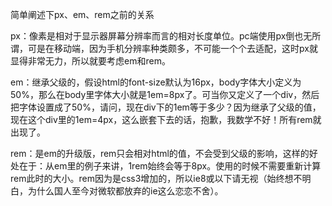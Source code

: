 简单阐述下px、em、rem之前的关系

px：像素是相对于显示器屏幕分辨率而言的相对长度单位。pc端使用px倒也无所谓，可是在移动端，因为手机分辨率种类颇多，不可能一个个去适配，这时px就显得非常无力，所以就要考虑em和rem。

em：继承父级的，假设html的font-size默认为16px，body字体大小定义为50%，那么在body里字体大小就是1em=8px了。可当你又定义了一个div，然后把字体设置成了50%，请问，现在div下的1em等于多少？因为继承了父级的值，现在这个div里的1em=4px，这么嵌套下去的话，抱歉，我数学不好！所有rem就出现了。

rem：是em的升级版，rem只会相对html的值，不会受到父级的影响，这样的好处在于：从em里的例子来讲，1rem始终会等于8px。使用的时候不需要重新计算rem此时的大小。rem因为是css3增加的，所以ie8或以下请无视（始终想不明白，为什么国人至今对微软都放弃的ie这么恋恋不舍）。